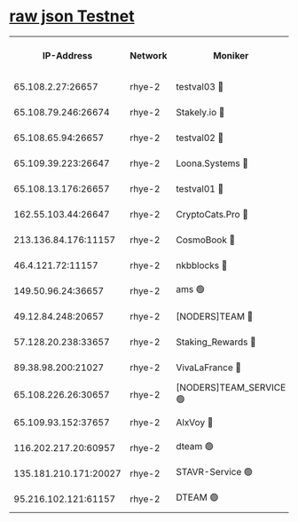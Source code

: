 
[raw json Testnet](https://rpc-check.quickt.stavr.tech/quickt/rpc-quickt-result.json)
=


<table><tr><th>IP-Address</th><th>Network</th><th>Moniker</th><th>Latest Block Height</th><th>Earliest Block Height</th><th>Catching Up</th><th>Tx Index</th><th>Voting Power</th><th>Scan Time</th></tr><tr><td>65.108.2.27:26657</td><td>rhye-2</td><td>testval03 🔴</td><td>902333</td><td>1</td><td>False</td><td>on</td><td>11002050</td><td>2024-02-20T19:53:35.314208357UTC</td></tr><tr><td>65.108.79.246:26674</td><td>rhye-2</td><td>Stakely.io 🔴</td><td>902334</td><td>1</td><td>False</td><td>on</td><td>10010</td><td>2024-02-20T19:53:37.745494287UTC</td></tr><tr><td>65.108.65.94:26657</td><td>rhye-2</td><td>testval02 🔴</td><td>902334</td><td>1</td><td>False</td><td>on</td><td>11002050</td><td>2024-02-20T19:53:40.479245922UTC</td></tr><tr><td>65.109.39.223:26647</td><td>rhye-2</td><td>Loona.Systems 🔴</td><td>902335</td><td>1</td><td>False</td><td>off</td><td>86949</td><td>2024-02-20T19:53:43.568334049UTC</td></tr><tr><td>65.108.13.176:26657</td><td>rhye-2</td><td>testval01 🔴</td><td>902335</td><td>1</td><td>False</td><td>on</td><td>13082010</td><td>2024-02-20T19:53:44.332752747UTC</td></tr><tr><td>162.55.103.44:26647</td><td>rhye-2</td><td>CryptoCats.Pro 🔴</td><td>902340</td><td>1</td><td>False</td><td>off</td><td>9999</td><td>2024-02-20T19:54:16.566208691UTC</td></tr><tr><td>213.136.84.176:11157</td><td>rhye-2</td><td>CosmoBook 🔴</td><td>902339</td><td>65301</td><td>False</td><td>off</td><td>1528057</td><td>2024-02-20T19:54:10.162688895UTC</td></tr><tr><td>46.4.121.72:11157</td><td>rhye-2</td><td>nkbblocks 🔴</td><td>902332</td><td>70101</td><td>False</td><td>off</td><td>81491</td><td>2024-02-20T19:53:27.980049654UTC</td></tr><tr><td>149.50.96.24:36657</td><td>rhye-2</td><td>ams 🟢</td><td>902338</td><td>133501</td><td>False</td><td>on</td><td>0</td><td>2024-02-20T19:53:59.637252299UTC</td></tr><tr><td>49.12.84.248:20657</td><td>rhye-2</td><td>[NODERS]TEAM 🔴</td><td>902337</td><td>146001</td><td>False</td><td>on</td><td>59690</td><td>2024-02-20T19:53:57.250860403UTC</td></tr><tr><td>57.128.20.238:33657</td><td>rhye-2</td><td>Staking_Rewards 🔴</td><td>902335</td><td>149101</td><td>False</td><td>on</td><td>9900</td><td>2024-02-20T19:53:43.235442699UTC</td></tr><tr><td>89.38.98.200:21027</td><td>rhye-2</td><td>VivaLaFrance 🔴</td><td>902332</td><td>220501</td><td>False</td><td>off</td><td>10000</td><td>2024-02-20T19:53:30.411270093UTC</td></tr><tr><td>65.108.226.26:30657</td><td>rhye-2</td><td>[NODERS]TEAM_SERVICE 🟢</td><td>902335</td><td>241501</td><td>False</td><td>on</td><td>0</td><td>2024-02-20T19:53:43.958823006UTC</td></tr><tr><td>65.109.93.152:37657</td><td>rhye-2</td><td>AlxVoy 🔴</td><td>902333</td><td>315173</td><td>False</td><td>on</td><td>143351</td><td>2024-02-20T19:53:32.923884009UTC</td></tr><tr><td>116.202.217.20:60957</td><td>rhye-2</td><td>dteam 🟢</td><td>902334</td><td>421794</td><td>False</td><td>on</td><td>0</td><td>2024-02-20T19:53:40.811720340UTC</td></tr><tr><td>135.181.210.171:20027</td><td>rhye-2</td><td>STAVR-Service 🟢</td><td>902337</td><td>900001</td><td>False</td><td>on</td><td>0</td><td>2024-02-20T19:53:54.954793543UTC</td></tr><tr><td>95.216.102.121:61157</td><td>rhye-2</td><td>DTEAM 🟢</td><td>902334</td><td>902001</td><td>False</td><td>on</td><td>0</td><td>2024-02-20T19:53:38.066215197UTC</td></tr></table>